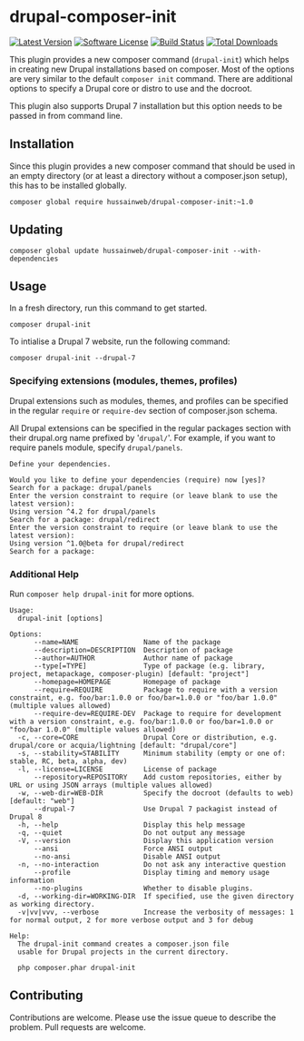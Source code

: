 # drupal-composer-init

[![Latest Version](https://img.shields.io/github/release/hussainweb/drupal-composer-init.svg?style=flat-square)](https://github.com/hussainweb/drupal-composer-init/releases)
[![Software License](https://img.shields.io/badge/license-MIT-brightgreen.svg?style=flat-square)](LICENSE.md)
[![Build Status](https://img.shields.io/travis/hussainweb/drupal-composer-init/master.svg?style=flat-square)](https://travis-ci.org/hussainweb/drupal-composer-init)
[![Total Downloads](https://img.shields.io/packagist/dt/hussainweb/drupal-composer-init.svg?style=flat-square)](https://packagist.org/packages/hussainweb/drupal-composer-init)

This plugin provides a new composer command (`drupal-init`) which helps in creating new Drupal installations based on composer. Most of the options are very similar to the default `composer init` command. There are additional options to specify a Drupal core or distro to use and the docroot.

This plugin also supports Drupal 7 installation but this option needs to be passed in from command line.

## Installation

Since this plugin provides a new composer command that should be used in an empty directory (or at least a directory without a composer.json setup), this has to be installed globally.

```
composer global require hussainweb/drupal-composer-init:~1.0
```

## Updating

```
composer global update hussainweb/drupal-composer-init --with-dependencies
```

## Usage

In a fresh directory, run this command to get started.

```
composer drupal-init
```

To intialise a Drupal 7 website, run the following command:

```
composer drupal-init --drupal-7
```

### Specifying extensions (modules, themes, profiles)

Drupal extensions such as modules, themes, and profiles can be specified in the regular `require` or `require-dev` section of composer.json schema.

All Drupal extensions can be specified in the regular packages section with their drupal.org name prefixed by '`drupal/`'. For example, if you want to require panels module, specify `drupal/panels`.

```
Define your dependencies.

Would you like to define your dependencies (require) now [yes]?
Search for a package: drupal/panels
Enter the version constraint to require (or leave blank to use the latest version):
Using version ^4.2 for drupal/panels
Search for a package: drupal/redirect
Enter the version constraint to require (or leave blank to use the latest version):
Using version ^1.0@beta for drupal/redirect
Search for a package:
```

### Additional Help

Run `composer help drupal-init` for more options.

```
Usage:
  drupal-init [options]

Options:
      --name=NAME                Name of the package
      --description=DESCRIPTION  Description of package
      --author=AUTHOR            Author name of package
      --type[=TYPE]              Type of package (e.g. library, project, metapackage, composer-plugin) [default: "project"]
      --homepage=HOMEPAGE        Homepage of package
      --require=REQUIRE          Package to require with a version constraint, e.g. foo/bar:1.0.0 or foo/bar=1.0.0 or "foo/bar 1.0.0" (multiple values allowed)
      --require-dev=REQUIRE-DEV  Package to require for development with a version constraint, e.g. foo/bar:1.0.0 or foo/bar=1.0.0 or "foo/bar 1.0.0" (multiple values allowed)
  -c, --core=CORE                Drupal Core or distribution, e.g. drupal/core or acquia/lightning [default: "drupal/core"]
  -s, --stability=STABILITY      Minimum stability (empty or one of: stable, RC, beta, alpha, dev)
  -l, --license=LICENSE          License of package
      --repository=REPOSITORY    Add custom repositories, either by URL or using JSON arrays (multiple values allowed)
  -w, --web-dir=WEB-DIR          Specify the docroot (defaults to web) [default: "web"]
      --drupal-7                 Use Drupal 7 packagist instead of Drupal 8
  -h, --help                     Display this help message
  -q, --quiet                    Do not output any message
  -V, --version                  Display this application version
      --ansi                     Force ANSI output
      --no-ansi                  Disable ANSI output
  -n, --no-interaction           Do not ask any interactive question
      --profile                  Display timing and memory usage information
      --no-plugins               Whether to disable plugins.
  -d, --working-dir=WORKING-DIR  If specified, use the given directory as working directory.
  -v|vv|vvv, --verbose           Increase the verbosity of messages: 1 for normal output, 2 for more verbose output and 3 for debug

Help:
  The drupal-init command creates a composer.json file
  usable for Drupal projects in the current directory.

  php composer.phar drupal-init
```

## Contributing

Contributions are welcome. Please use the issue queue to describe the problem. Pull requests are welcome.
